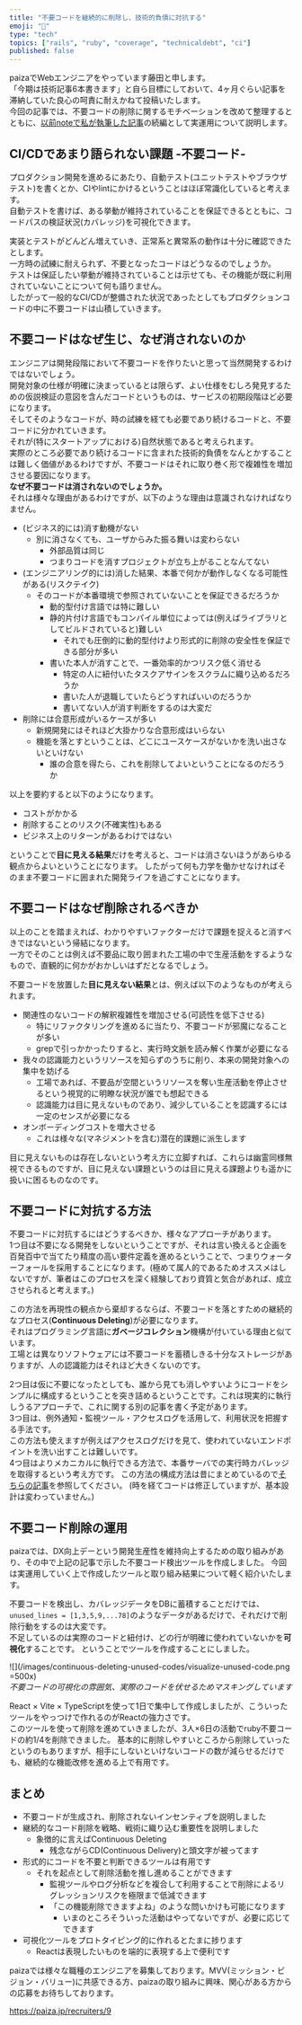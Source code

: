 ```yaml
---
title: "不要コードを継続的に削除し、技術的負債に対抗する"
emoji: "🧹"
type: "tech"
topics: ["rails", "ruby", "coverage", "technicaldebt", "ci"]
published: false
---
```


paizaでWebエンジニアをやっています藤田と申します。  
「今期は技術記事6本書きます」と自ら目標にしておいて、4ヶ月ぐらい記事を滞納していた良心の呵責に耐えかねて投稿いたします。  
今回の記事では、不要コードの削除に関するモチベーションを改めて整理するとともに、[以前noteで私が執筆した記事](https://note.com/paiza/n/n84a659795d95)の続編として実運用について説明します。

## CI/CDであまり語られない課題 -不要コード-
プロダクション開発を進めるにあたり、自動テスト(ユニットテストやブラウザテスト)を書くとか、CIやlintにかけるということはほぼ常識化していると考えます。  
自動テストを書けば、ある挙動が維持されていることを保証できるとともに、コードパスの検証状況(カバレッジ)を可視化できます。  

実装とテストがどんどん増えていき、正常系と異常系の動作は十分に確認できたとします。  
一方時の試練に耐えられず、不要となったコードはどうなるのでしょうか。  
テストは保証したい挙動が維持されていることは示せても、その機能が既に利用されていないことについて何も語りません。  
したがって一般的なCI/CDが整備された状況であったとしてもプロダクションコードの中に不要コードは山積していきます。

## 不要コードはなぜ生じ、なぜ消されないのか
エンジニアは開発段階において不要コードを作りたいと思って当然開発するわけではないでしょう。  
開発対象の仕様が明確に決まっているとは限らず、よい仕様をむしろ発見するための仮説検証の意図を含んだコードというものは、サービスの初期段階ほど必要になります。  
そしてそのようなコードが、時の試練を経ても必要であり続けるコードと、不要コードに分かれていきます。  
それが(特にスタートアップにおける)自然状態であると考えられます。    
実際のところ必要であり続けるコードに含まれた技術的負債をなんとかすることは難しく価値があるわけですが、不要コードはそれに取り巻く形で複雑性を増加させる要因になります。  
**なぜ不要コードは消されないのでしょうか。**  
それは様々な理由があるわけですが、以下のような理由は意識されなければなりません。
- (ビジネス的には)消す動機がない
  - 別に消さなくても、ユーザからみた振る舞いは変わらない
    - 外部品質は同じ
    - つまりコードを消すプロジェクトが立ち上がることなんてない
- (エンジニアリング的には)消した結果、本番で何かが動作しなくなる可能性がある(リスクテイク)
  - そのコードが本番環境で参照されていないことを保証できるだろうか
    - 動的型付け言語では特に難しい
    - 静的片付け言語でもコンパイル単位によっては(例えばライブラリとしてビルドされていると)難しい
      - それでも圧倒的に動的型付けより形式的に削除の安全性を保証できる部分が多い
    - 書いた本人が消すことで、一番効率的かつリスク低く消せる
      - 特定の人に紐付いたタスクアサインをスクラムに織り込めるだろうか
      - 書いた人が退職していたらどうすればいいのだろうか
      - 書いてない人が消す判断をするのは大変だ
- 削除には合意形成がいるケースが多い
  - 新規開発にはそれほど大掛かりな合意形成はいらない
  - 機能を落とすということは、どこにユースケースがないかを洗い出さないといけない
    - 誰の合意を得たら、これを削除してよいということになるのだろうか

以上を要約すると以下のようになります。
- コストがかかる
- 削除することのリスク(不確実性)もある
- ビジネス上のリターンがあるわけではない

ということで**目に見える結果**だけを考えると、コードは消さないほうがあらゆる観点からよいということになります。
したがって何も力学を働かせなければそのまま不要コードに囲まれた開発ライフを過ごすことになります。

## 不要コードはなぜ削除されるべきか
以上のことを踏まえれば、わかりやすいファクターだけで課題を捉えると消すべきではないという帰結になります。  
一方でそのことは例えば不要品に取り囲まれた工場の中で生産活動をするようなもので、直観的に何かがおかしいはずだとなるでしょう。

不要コードを放置した**目に見えない結果**とは、例えば以下のようなものが考えられます。
- 関連性のないコードの解釈複雑性を増加させる(可読性を低下させる)
  - 特にリファクタリングを進めるに当たり、不要コードが邪魔になることが多い
  - grepで引っかかったりすると、実行時文脈を読み解く作業が必要になる
- 我々の認識能力というリソースを知らずのうちに削り、本来の開発対象への集中を妨げる
  - 工場であれば、不要品が空間というリソースを奪い生産活動を停止させるという視覚的に明瞭な状況が誰でも想起できる
  - 認識能力は目に見えないものであり、減少していることを認識するには一定のセンスが必要になる
- オンボーディングコストを増大させる
  - これは様々な(マネジメントを含む)潜在的課題に派生します

目に見えないものは存在しないという考え方に立脚すれば、これらは幽霊同様無視できるものですが、目に見えない課題というのは目に見える課題よりも遥かに扱いに困るものなのです。

## 不要コードに対抗する方法
不要コードに対抗するにはどうするべきか、様々なアプローチがあります。  
1つ目は不要になる開発をしないということですが、それは言い換えると企画を百発百中で当てたり精度の高い要件定義を進めるということで、つまりウォーターフォールを採用することになります。(極めて属人的であるためオススメはしないですが、筆者はこのプロセスを深く経験しており資質と気合があれば、成立させられると考えます。)  

この方法を再現性の観点から棄却するならば、不要コードを落とすための継続的なプロセス(**Continuous Deleting**)が必要になります。  
それはプログラミング言語に**ガベージコレクション**機構が付いている理由と似ています。  
工場とは異なりソフトウェアには不要コードを蓄積しきる十分なストレージがありますが、人の認識能力はそれほど大きくないのです。  

2つ目は仮に不要になったとしても、誰から見ても消しやすいようにコードをシンプルに構成するということを突き詰めるということです。これは現実的に執行しうるアプローチで、これに関する別の記事を書く予定があります。  
3つ目は、例外通知・監視ツール・アクセスログを活用して、利用状況を把握する手法です。  
この方法も使えますが例えばアクセスログだけを見て、使われていないエンドポイントを洗い出すことは難しいです。    
4つ目はよりメカニカルに執行できる方法で、本番サーバでの実行時カバレッジを取得するという考え方です。
この方法の構成方法は昔にまとめているので[そちらの記事](https://note.com/paiza/n/n84a659795d95)を参照してください。
(時を経てコードは修正していますが、基本設計は変わっていません。)

## 不要コード削除の運用
paizaでは、DX向上デーという開発生産性を維持向上するための取り組みがあり、その中で上記の記事で示した不要コード検出ツールを作成しました。
今回は実運用していく上で作成したツールと取り組み結果について軽く紹介いたします。

不要コードを検出し、カバレッジデータをDBに蓄積することだけでは、`unused_lines = [1,3,5,9,...78]`のようなデータがあるだけで、それだけで削除行動をするのは大変です。  
不足しているのは実際のコードと紐付け、どの行が明確に使われていないかを**可視化**することです。
ということでツールを作成することにしました。

![](/images/continuous-deleting-unused-codes/visualize-unused-code.png =500x)  
*不要コードの可視化の雰囲気、実際のコードを伏せるためマスキングしています*  

React × Vite × TypeScriptを使って1日で集中して作成しましたが、こういったツールをやっつけで作れるのがReactの強力さです。  
このツールを使って削除を進めていきましたが、3人×6日の活動でruby不要コードの約1/4を削除できました。
基本的に削除しやすいところから削除していったというのもありますが、相手にしないといけないコードの数が減らせるだけでも、継続的な機能改修を進める上で有用です。

## まとめ
- 不要コードが生成され、削除されないインセンティブを説明しました
- 継続的なコード削除を戦略、戦術に織り込む重要性を説明しました
  - 象徴的に言えばContinuous Deleting
    - 残念ながらCD(Continuous Delivery)と頭文字が被ってます
- 形式的にコードを不要と判断できるツールは有用です
  - それを起点として削除活動を推し進めることができます
    - 監視ツールやログ分析などを複合して利用することで削除によるリグレッションリスクを極限まで低減できます
    - 「この機能削除できますよね」のような問いかけも可能になります
      - いまのところそういった活動はやってないですが、必要に応じてできます
- 可視化ツールをプロトタイピング的に作れるとたまに捗ります
  - Reactは表現したいものを端的に表現する上で便利です

paizaでは様々な職種のエンジニアを募集しております。MVV(ミッション・ビジョン・バリュー)に共感できる方、paizaの取り組みに興味、関心がある方からの応募をお待ちしております。

https://paiza.jp/recruiters/9

